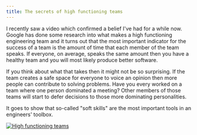 ```yaml
---
title: The secrets of high functioning teams
---
```


I recently saw a video which confirmed a belief I've had for a while now. Google has done some research into what makes a high functioning engineering team and it turns out that the most important indicator for the success of a team is the amount of time that each member of the team speaks. If everyone, on average, speaks the same amount then you have a healthy team and you will most likely produce better software.

If you think about what that takes then it might not be so surprising. If the team creates a safe space for everyone to voice an opinion then more people can contribute to solving problems. Have you every worked on a team where one person dominated a meeting? Other members of those teams will start to defer decisions to those more dominating personalities.

It goes to show that so-called "soft skills" are the most important tools in an engineers' toolbox.

[![High functioning teams](https://i.ytimg.com/vi/hHIikHJV9fI/hqdefault.jpg)](https://www.youtube.com/watch?v=hHIikHJV9fI)
